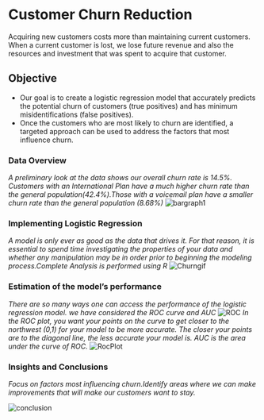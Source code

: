 # Customer Churn Reduction
Acquiring new customers costs more than maintaining current customers. When a current
customer is lost, we lose future revenue and also the resources and investment that was
spent to acquire that customer.
## Objective
* Our goal is to create a logistic regression model that accurately predicts the potential churn of
customers (true positives) and has minimum misidentifications (false positives).
* Once the customers who are most likely to churn are identified, a targeted approach can be used
to address the factors that most influence churn.
### Data Overview
*A preliminary look at the data shows our overall churn rate is 14.5%. Customers with an International Plan have a much higher churn rate than the general population(42.4%).Those with a voicemail plan have a smaller churn rate than the general population (8.68%)*
![bargraph1](https://user-images.githubusercontent.com/54346057/71378823-3eac7380-2597-11ea-824d-787d4a7debc0.JPG)

### Implementing Logistic Regression
*A model is only ever as good as the data that drives it. For that reason, it is essential to spend time investigating the properties of your data and whether any manipulation may be in order prior to beginning the modeling process.Complete Analysis is performed using R*
![Churngif](https://user-images.githubusercontent.com/54346057/71378867-58e65180-2597-11ea-96cf-3b8c07fefded.gif)

### Estimation of the model’s performance

*There are so many ways one can access the performance of the logistic regression model. we have considered the ROC curve and AUC*
![ROC](https://user-images.githubusercontent.com/54346057/71378914-74e9f300-2597-11ea-86ca-63a200e617ab.JPG)
*In the ROC plot, you want your points on the curve to get closer to the northwest (0,1) for your model to be more accurate. The closer your points are to the diagonal line, the less accurate your model is. AUC is the area under the curve of ROC.*
![RocPlot](https://user-images.githubusercontent.com/54346057/71378917-76b3b680-2597-11ea-802e-0659ef6b2c41.JPG)
### Insights and Conclusions
*Focus on factors most influencing churn.Identify areas where we can make improvements that will make our customers want to stay.*

![conclusion](https://user-images.githubusercontent.com/54346057/71378921-787d7a00-2597-11ea-8455-6253a1a1f386.JPG)
